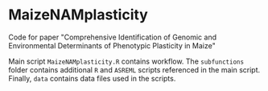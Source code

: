 # MaizeNAMplasticity
Code for paper "Comprehensive Identification of Genomic and Environmental Determinants of Phenotypic Plasticity in Maize"

Main script `MaizeNAMplasticity.R` contains workflow. The `subfunctions` folder contains additional `R` and `ASREML` scripts referenced in the main script. Finally, `data` contains data files used in the scripts.
